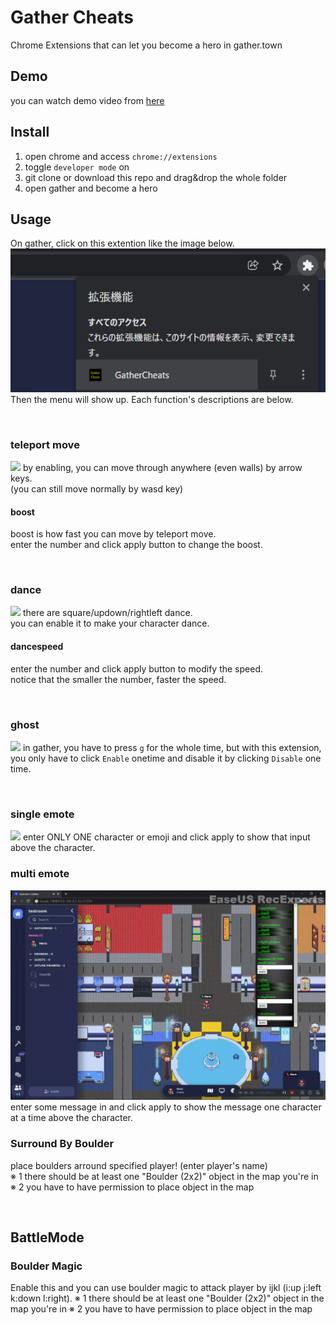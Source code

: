 # Gather Cheats
Chrome Extensions that can let you become a hero in gather.town

## Demo
you can watch demo video from [here](src/GatherCheatsDemo.mp4)

## Install
1. open chrome and access `chrome://extensions`
2. toggle `developer mode` on
3. git clone or download this repo and drag&drop the whole folder
4. open gather and become a hero


## Usage
On gather, click on this extention like the image below.  
![](src/1.png)  
Then the menu will show up. Each function's descriptions are below.

<br/>

### teleport move
![](src/sample1.gif)
by enabling, you can move through anywhere (even walls) by arrow keys.  
(you can still move normally by wasd key)

#### boost
boost is how fast you can move by teleport move.  
enter the number and click apply button to change the boost.

<br/>

### dance
![](src/sample2.gif)
there are square/updown/rightleft dance.  
you can enable it to make your character dance.  

#### dancespeed
enter the number and click apply button to modify the speed.  
notice that the smaller the number, faster the speed.

<br/>

### ghost
![](src/sample3.gif)
in gather, you have to press `g` for the whole time, but with this extension,
you only have to click `Enable` onetime and disable it by clicking `Disable` one time.

<br/>

### single emote
![](src/sample4.gif)
enter ONLY ONE character or emoji and click apply to show that input above the character.

### multi emote
![](src/sample5.gif)
enter some message in and click apply to show the message one character at a time above the character.


### Surround By Boulder
place boulders arround specified player! (enter player's name)  
※ 1 there should be at least one "Boulder (2x2)" object in the map you're in
※ 2 you have to have permission to place object in the map


<br/>

## BattleMode

### Boulder Magic
Enable this and you can use boulder magic to attack player by ijkl (i:up j:left k:down l:right).
※ 1 there should be at least one "Boulder (2x2)" object in the map you're in
※ 2 you have to have permission to place object in the map


